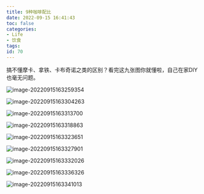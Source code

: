 ```yaml
---
title: 9种咖啡配比
date: 2022-09-15 16:41:43
toc: false
categories:
- Life
- 饮食
tags:
id: 70
---
```


搞不懂摩卡、拿铁、卡布奇诺之类的区别？看完这九张图你就懂啦，自己在家DIY也毫无问题。

<!--more-->

![image-20220915163259354](https://img.arctee.cn/one/202209151633773.png)

![image-20220915163304263](https://img.arctee.cn/one/202209151633369.png)

![image-20220915163313700](https://img.arctee.cn/one/202209151633946.png)

![image-20220915163318863](https://img.arctee.cn/one/202209151633655.png)

![image-20220915163323651](https://img.arctee.cn/one/202209151633945.png)

![image-20220915163327901](https://img.arctee.cn/one/202209151633130.png)

![image-20220915163332026](https://img.arctee.cn/one/202209151634669.png)

![image-20220915163336326](https://img.arctee.cn/one/202209151634960.png)

![image-20220915163341013](https://img.arctee.cn/one/202209151634194.png)